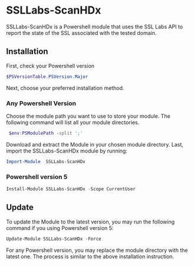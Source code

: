 # SSLLabs-ScanHDx

SSLLabs-ScanHDx is a Powershell module that uses the SSL Labs API to report the state of the SSL associated with the tested domain.

## Installation

First, check your Powershell version

```powershell
$PSVersionTable.PSVersion.Major
```

Next, choose your preferred installation method.

### Any Powershell Version

Choose the module path you want to use to store your module. The following command will list all your module directories.

```powershell
 $env:PSModulePath -split ';'
```

Download and extract the Module in your chosen module directory.
Last, import the SSLLabs-ScanHDx module by running:

```powershell
Import-Module  SSLLabs-ScanHDx
```

### Powershell version 5

```powershell
Install-Module SSLLabs-ScanHDx -Scope CurrentUser
```

## Update

To update the Module to the latest version, you may run the following command if you using Powershell version 5:

```powershell
Update-Module SSLLabs-ScanHDx -Force
```

For any Powershell version, you may replace the module directory with the latest one.
The process is similar to the above installation instruction.
